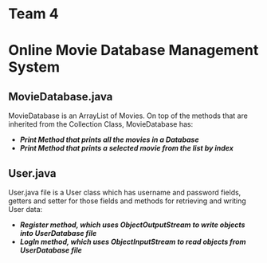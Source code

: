 # Team 4
<h1> Online Movie Database Management System </h1>

<h2>MovieDatabase.java </h2>
MovieDatabase is an ArrayList of Movies. On top of the methods that are inherited from the Collection Class, 
MovieDatabase has:

<ul>
    <li><strong><em>Print Method that prints all the movies in a Database</em></strong></li>
    <li><strong><em>Print Method that prints a selected movie from the list by index </em></strong></li>
</ul>



<h2>User.java </h2>

User.java file is a User class which has username and password fields, getters and setter for 
those fields and methods for retrieving and writing User data: 

<ul>
    <li><strong><em>Register method, which uses ObjectOutputStream to write objects into UserDatabase file</em></strong></li>
    <li><strong><em>LogIn method, which uses ObjectInputStream to read objects from UserDatabase file</em></strong></li>
</ul>

